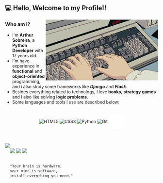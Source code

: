 ## 💻 Hello, Welcome to my Profile!!

<img src=pragramming.gif height=200 align=right>

### Who am i?
  * I'm **Arthur Sobreira**, a **Python Developer** with 17 years old. 
  * I'm have experience in **functional** and **object-oriented** programming, 
    and i also study some frameworks like ***Django*** and ***Flask***.
  * Besides everything related to technology, I love **books**, **strategy games** and I also like solving **logic problems**.
  * Some languages and tools I use are described below:

<div align="center" style="display: inline_block"><br>
  <img align="center" alt="HTML5" height=50
       src="https://cdn.jsdelivr.net/gh/devicons/devicon/icons/html5/html5-original.svg">
  <img align="center" alt="CSS3" height=50
       src="https://cdn.jsdelivr.net/gh/devicons/devicon/icons/css3/css3-original.svg">
  <img align="center" alt="Python" height=60 
       src="https://cdn.jsdelivr.net/gh/devicons/devicon/icons/python/python-original.svg">
  <img align="center" alt="Git" height=50 
       src="https://cdn.jsdelivr.net/gh/devicons/devicon/icons/git/git-original.svg">
  <img align="center" alt="GitHub" height=50
       src=github-icon.png>
</div>

##

<br>
<div>
  <a href="https://github.com/ArthurSobreira">
  <img align="left" height="170" src="https://github-readme-stats.vercel.app/api?username=ArthurSobreira&show_icons=false&theme=apprentice&include_all_commits=false&count_private=false"><br>
  <a align="center" href="https://instagram.com/arthursserpa" target="_blank"><img src="https://img.shields.io/badge/-Instagram-%23E4405F?style=for-the-badge&logo=instagram&logoColor=white" target="_blank"></a>
  <a align="center" href="mailto:tutusobreirai@gmail.com"><img src="https://img.shields.io/badge/-Gmail-%23333?style=for-the-badge&logo=gmail&logoColor=white" target="_blank"></a>
  <a align="center" href="https://www.linkedin.com/in/arthur-sobreira-96591722b" target="_blank"><img src="https://img.shields.io/badge/-LinkedIn-%230077B5?style=for-the-badge&logo=linkedin&logoColor=white" target="_blank"></a>
</div>
 
<br> 

```
"Your brain is hardware, 
your mind is software, 
install everything you need."
```

 
 
 
 
 
 
 
 
 
 
 
 
